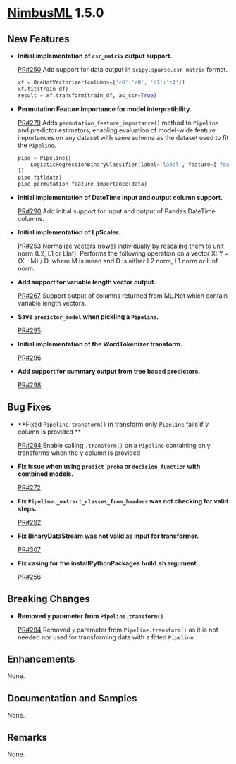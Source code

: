 # [NimbusML](https://docs.microsoft.com/en-us/nimbusml/overview) 1.5.0

## **New Features**

- **Initial implementation of `csr_matrix` output support.**

    [PR#250](https://github.com/microsoft/NimbusML/pull/250)
    Add support for data output in `scipy.sparse.csr_matrix` format.

    ```python
    xf = OneHotVectorizer(columns={'c0':'c0', 'c1':'c1'})
    xf.fit(train_df)
    result = xf.transform(train_df, as_csr=True)
    ```
    
- **Permutation Feature Importance for model interpretibility.**

    [PR#279](https://github.com/microsoft/NimbusML/pull/279)
    Adds `permutation_feature_importance()` method to `Pipeline` and
    predictor estimators, enabling evaluation of model-wide feature
    importances on any dataset with same schema as the dataset used
    to fit the `Pipeline`.

    ```python
    pipe = Pipeline([
        LogisticRegressionBinaryClassifier(label='label', feature=['feature'])
    ])
    pipe.fit(data)
    pipe.permutation_feature_importance(data)
    ```

- **Initial implementation of DateTime input and output column support.**

    [PR#290](https://github.com/microsoft/NimbusML/pull/290)
    Add initial support for input and output of Pandas DateTime columns.

- **Initial implementation of LpScaler.**

    [PR#253](https://github.com/microsoft/NimbusML/pull/253)
    Normalize vectors (rows) individually by rescaling them to unit norm (L2, L1 or LInf).
    Performs the following operation on a vector X: Y = (X - M) / D, where M is mean and D
    is either L2 norm, L1 norm or LInf norm.

- **Add support for variable length vector output.**

    [PR#267](https://github.com/microsoft/NimbusML/pull/267)
    Support output of columns returned from ML.Net which contain variable length vectors.

- **Save `predictor_model` when pickling a `Pipeline`.**

    [PR#295](https://github.com/microsoft/NimbusML/pull/295)

- **Initial implementation of the WordTokenizer transform.**

    [PR#296](https://github.com/microsoft/NimbusML/pull/296)

- **Add support for summary output from tree based predictors.**

    [PR#298](https://github.com/microsoft/NimbusML/pull/298)

## **Bug Fixes**

- **Fixed `Pipeline.transform()` in transform only `Pipeline` fails if y column is provided **

    [PR#294](https://github.com/microsoft/NimbusML/pull/294)
    Enable calling `.transform()` on a `Pipeline` containing only transforms when the y column is provided 

- **Fix issue when using `predict_proba` or `decision_function` with combined models.**

    [PR#272](https://github.com/microsoft/NimbusML/pull/272)

- **Fix `Pipeline._extract_classes_from_headers` was not checking for valid steps.**

    [PR#292](https://github.com/microsoft/NimbusML/pull/292)

- **Fix BinaryDataStream was not valid as input for transformer.**

    [PR#307](https://github.com/microsoft/NimbusML/pull/307)

- **Fix casing for the installPythonPackages build.sh argument.**

    [PR#256](https://github.com/microsoft/NimbusML/pull/256)

## **Breaking Changes**

- **Removed `y` parameter from `Pipeline.transform()`**

    [PR#294](https://github.com/microsoft/NimbusML/pull/294)
    Removed `y` parameter from `Pipeline.transform()` as it is not needed nor used for transforming data with a fitted `Pipeline`.

## **Enhancements**

None.

## **Documentation and Samples**

None. 

## **Remarks**

None.
